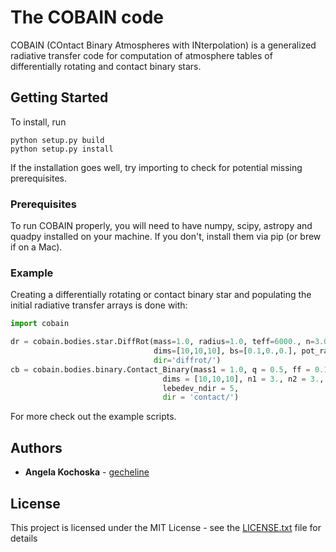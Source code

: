# The COBAIN code

COBAIN (COntact Binary Atmospheres with INterpolation) is a generalized radiative transfer code for computation of atmosphere tables of differentially rotating and contact binary stars.

## Getting Started

To install, run
```commandline
python setup.py build
python setup.py install
```
If the installation goes well, try importing to check for potential missing prerequisites.

### Prerequisites

To run COBAIN properly, you will need to have numpy, scipy, astropy and quadpy installed on your machine. If you don't, install them via pip (or brew if on a Mac).


### Example

Creating a differentially rotating or contact binary star and populating the initial radiative transfer arrays is done with:
```python
import cobain

dr = cobain.bodies.star.DiffRot(mass=1.0, radius=1.0, teff=6000., n=3.0, 
                                dims=[10,10,10], bs=[0.1,0.,0.], pot_range=0.01, lebedev_ndir=5,
                                dir='diffrot/')
cb = cobain.bodies.binary.Contact_Binary(mass1 = 1.0, q = 0.5, ff = 0.1, pot_range = 0.01,
                                  dims = [10,10,10], n1 = 3., n2 = 3.,
                                  lebedev_ndir = 5,
                                  dir = 'contact/')
```
For more check out the example scripts.
## Authors

* **Angela Kochoska** - [gecheline](https://github.com/gecheline)

## License

This project is licensed under the MIT License - see the [LICENSE.txt](LICENSE.txt) file for details

